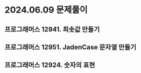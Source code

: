 # 2024.06.09 문제풀이

## 프로그래머스 12941. 최솟값 만들기

## 프로그래머스 12951. JadenCase 문자열 만들기

## 프로그래머스 12924. 숫자의 표현